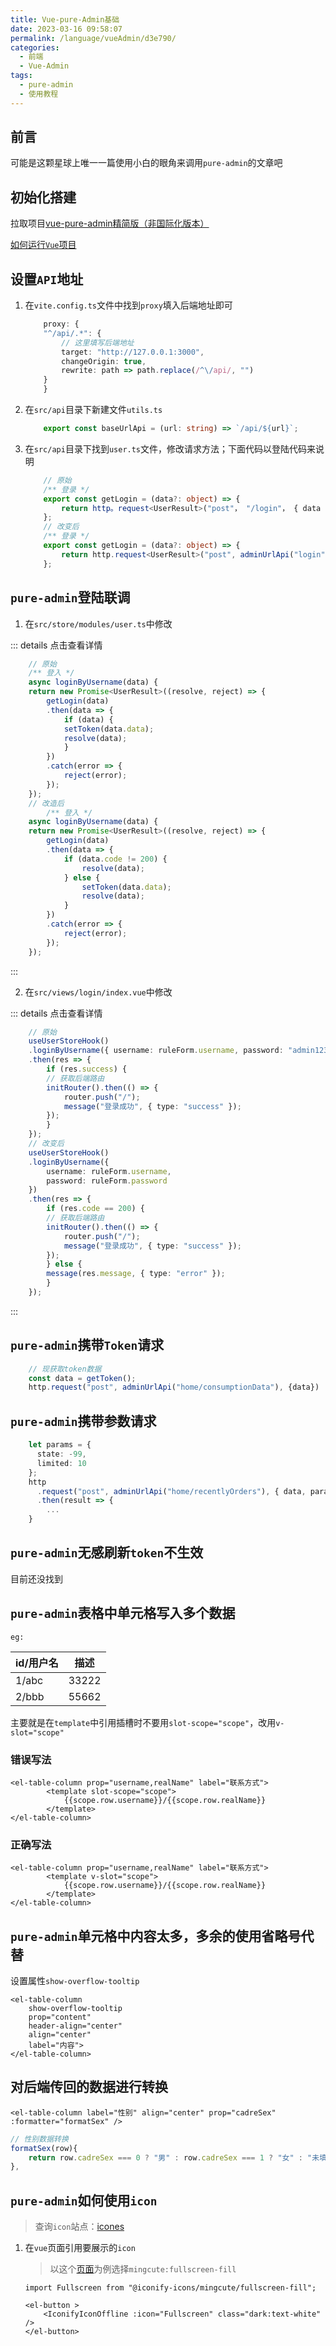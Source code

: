 ```yaml
---
title: Vue-pure-Admin基础
date: 2023-03-16 09:58:07
permalink: /language/vueAdmin/d3e790/
categories:
  - 前端
  - Vue-Admin
tags:
  - pure-admin
  - 使用教程
---
```


## 前言

可能是这颗星球上唯一一篇使用小白的眼角来调用`pure-admin`的文章吧

<!-- more -->

<InArticleAdsense
    data-ad-client="ca-pub-1725717718088510"
    data-ad-slot="7426219401">
</InArticleAdsense>

## 初始化搭建

拉取项目[vue-pure-admin精简版（非国际化版本）](https://github.com/pure-admin/pure-admin-thin)

[如何运行`Vue`项目](/dev/1182bc/#如何运行`Vue`项目)

## 设置`API`地址

1. 在`vite.config.ts`文件中找到`proxy`填入后端地址即可

    ``` ts
        proxy: {
        "^/api/.*": {
            // 这里填写后端地址
            target: "http://127.0.0.1:3000",
            changeOrigin: true,
            rewrite: path => path.replace(/^\/api/, "")
        }
        }
    ```

2. 在`src/api`目录下新建文件`utils.ts`

    ``` ts
        export const baseUrlApi = (url: string) => `/api/${url}`;
    ```

3. 在`src/api`目录下找到`user.ts`文件，修改请求方法；下面代码以登陆代码来说明

    ``` ts
        // 原始
        /** 登录 */
        export const getLogin = (data?: object) => {
            return http。request<UserResult>("post"， "/login"， { data });
        };
        // 改变后
        /** 登录 */
        export const getLogin = (data?: object) => {
            return http.request<UserResult>("post", adminUrlApi("login"), { data });
        };
    ```

## `pure-admin`登陆联调

1. 在`src/store/modules/user.ts`中修改

::: details 点击查看详情
``` ts
    // 原始
    /** 登入 */
    async loginByUsername(data) {
    return new Promise<UserResult>((resolve, reject) => {
        getLogin(data)
        .then(data => {
            if (data) {
            setToken(data.data);
            resolve(data);
            }
        })
        .catch(error => {
            reject(error);
        });
    });
    // 改造后
        /** 登入 */
    async loginByUsername(data) {
    return new Promise<UserResult>((resolve, reject) => {
        getLogin(data)
        .then(data => {
            if (data.code != 200) {
                resolve(data);
            } else {
                setToken(data.data);
                resolve(data);
            }
        })
        .catch(error => {
            reject(error);
        });
    });
```
:::

2. 在`src/views/login/index.vue`中修改

::: details 点击查看详情
``` ts
    // 原始
    useUserStoreHook()
    .loginByUsername({ username: ruleForm.username, password: "admin123" })
    .then(res => {
        if (res.success) {
        // 获取后端路由
        initRouter().then(() => {
            router.push("/");
            message("登录成功", { type: "success" });
        });
        }
    });
    // 改变后
    useUserStoreHook()
    .loginByUsername({
        username: ruleForm.username,
        password: ruleForm.password
    })
    .then(res => {
        if (res.code == 200) {
        // 获取后端路由
        initRouter().then(() => {
            router.push("/");
            message("登录成功", { type: "success" });
        });
        } else {
        message(res.message, { type: "error" });
        }
    });
```
:::

## `pure-admin`携带`Token`请求

``` ts
    // 现获取token数据
    const data = getToken();
    http.request("post", adminUrlApi("home/consumptionData"), {data})
```

## `pure-admin`携带参数请求

``` ts
    let params = {
      state: -99,
      limited: 10
    };
    http
      .request("post", adminUrlApi("home/recentlyOrders"), { data, params })
      .then(result => {
        ...
    }
```


## `pure-admin`无感刷新`token`不生效

目前还没找到


## `pure-admin`表格中单元格写入多个数据

`eg:`

| id/用户名    | 描述         |
| ----------- | ----------- |
| 1/abc       | 33222       |
| 2/bbb       | 55662       |

主要就是在`template`中引用插槽时不要用`slot-scope="scope"`，改用`v-slot="scope"`

### 错误写法

``` vue
<el-table-column prop="username,realName" label="联系方式">
        <template slot-scope="scope">
            {{scope.row.username}}/{{scope.row.realName}}
        </template>
</el-table-column>
```

### 正确写法

``` vue
<el-table-column prop="username,realName" label="联系方式">
        <template v-slot="scope">
            {{scope.row.username}}/{{scope.row.realName}}
        </template>
</el-table-column>
```

## `pure-admin`单元格中内容太多，多余的使用省略号代替

设置属性`show-overflow-tooltip`

``` vue
<el-table-column
    show-overflow-tooltip
    prop="content"
    header-align="center"
    align="center"
    label="内容">
</el-table-column>
```

## 对后端传回的数据进行转换

``` vue
<el-table-column label="性别" align="center" prop="cadreSex" :formatter="formatSex" />
```

``` ts
// 性别数据转换
formatSex(row){
    return row.cadreSex === 0 ? "男" : row.cadreSex === 1 ? "女" : "未填写";
},
```

## `pure-admin`如何使用`icon`

> 查询`icon`站点：[icones](https://icones.js.org/)

1. 在`vue`页面引用要展示的`icon`
    
    > 以这个[页面](https://icones.js.org/collection/all?s=fullscreen-fill)为例选择`mingcute:fullscreen-fill`

    ``` vue
    import Fullscreen from "@iconify-icons/mingcute/fullscreen-fill";
    
    <el-button >
        <IconifyIconOffline :icon="Fullscreen" class="dark:text-white" />
    </el-button>
    ```
